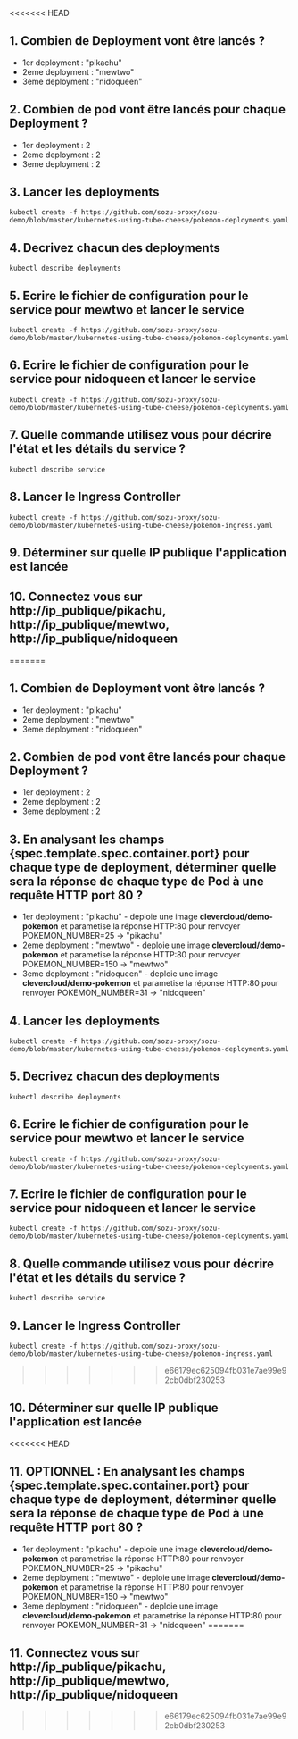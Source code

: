 <<<<<<< HEAD

## 1. Combien de Deployment vont être lancés ? 
- 1er  deployment : "pikachu"
- 2eme deployment : "mewtwo" 
- 3eme deployment : "nidoqueen"

## 2. Combien de pod vont être lancés pour chaque Deployment ?
- 1er  deployment : 2
- 2eme deployment : 2
- 3eme deployment : 2

## 3. Lancer les deployments
`kubectl create -f https://github.com/sozu-proxy/sozu-demo/blob/master/kubernetes-using-tube-cheese/pokemon-deployments.yaml`

## 4. Decrivez chacun des deployments 
`kubectl describe deployments`

## 5. Ecrire le fichier de configuration pour le service pour **mewtwo**  et lancer le service 
`kubectl create -f https://github.com/sozu-proxy/sozu-demo/blob/master/kubernetes-using-tube-cheese/pokemon-deployments.yaml`

## 6. Ecrire le fichier de configuration pour le service pour **nidoqueen** et lancer le service 
`kubectl create -f https://github.com/sozu-proxy/sozu-demo/blob/master/kubernetes-using-tube-cheese/pokemon-deployments.yaml`

## 7. Quelle commande utilisez vous pour décrire l'état et les détails du service ? 
`kubectl describe service`

## 8. Lancer le Ingress Controller 
`kubectl create -f https://github.com/sozu-proxy/sozu-demo/blob/master/kubernetes-using-tube-cheese/pokemon-ingress.yaml`

## 9. Déterminer sur quelle IP publique l'application est lancée 

## 10. Connectez vous sur http://ip_publique/pikachu, http://ip_publique/mewtwo, http://ip_publique/nidoqueen
=======
## 1. Combien de Deployment vont être lancés ? 
- 1er  deployment : "pikachu"
- 2eme deployment : "mewtwo" 
- 3eme deployment : "nidoqueen"

## 2. Combien de pod vont être lancés pour chaque Deployment ?
- 1er  deployment : 2
- 2eme deployment : 2
- 3eme deployment : 2

## 3. En analysant les champs {spec.template.spec.container.port} pour chaque type de deployment, déterminer quelle sera la réponse de chaque type de Pod à une requête HTTP port 80 ? 
- 1er  deployment : "pikachu" - deploie une image **clevercloud/demo-pokemon** et parametise la réponse HTTP:80 pour renvoyer POKEMON_NUMBER=25 -> "pikachu"
- 2eme deployment : "mewtwo" - deploie une image **clevercloud/demo-pokemon** et parametise la réponse HTTP:80 pour renvoyer POKEMON_NUMBER=150 -> "mewtwo"
- 3eme deployment : "nidoqueen" - deploie une image **clevercloud/demo-pokemon** et parametise la réponse HTTP:80 pour renvoyer POKEMON_NUMBER=31 -> "nidoqueen"


## 4. Lancer les deployments
`kubectl create -f https://github.com/sozu-proxy/sozu-demo/blob/master/kubernetes-using-tube-cheese/pokemon-deployments.yaml`

## 5. Decrivez chacun des deployments 
`kubectl describe deployments`

## 6. Ecrire le fichier de configuration pour le service pour **mewtwo**  et lancer le service 
`kubectl create -f https://github.com/sozu-proxy/sozu-demo/blob/master/kubernetes-using-tube-cheese/pokemon-deployments.yaml`

## 7. Ecrire le fichier de configuration pour le service pour **nidoqueen** et lancer le service 
`kubectl create -f https://github.com/sozu-proxy/sozu-demo/blob/master/kubernetes-using-tube-cheese/pokemon-deployments.yaml`

## 8. Quelle commande utilisez vous pour décrire l'état et les détails du service ? 
`kubectl describe service`

## 9. Lancer le Ingress Controller 
`kubectl create -f https://github.com/sozu-proxy/sozu-demo/blob/master/kubernetes-using-tube-cheese/pokemon-ingress.yaml`
>>>>>>> e66179ec625094fb031e7ae99e92cb0dbf230253

## 10. Déterminer sur quelle IP publique l'application est lancée 

<<<<<<< HEAD
## 11. __OPTIONNEL__ : En analysant les champs {spec.template.spec.container.port} pour chaque type de deployment, déterminer quelle sera la réponse de chaque type de Pod à une requête HTTP port 80 ? 
- 1er  deployment : "pikachu" - deploie une image **clevercloud/demo-pokemon** et parametrise la réponse HTTP:80 pour renvoyer POKEMON_NUMBER=25 -> "pikachu"
- 2eme deployment : "mewtwo" - deploie une image **clevercloud/demo-pokemon** et parametrise la réponse HTTP:80 pour renvoyer POKEMON_NUMBER=150 -> "mewtwo"
- 3eme deployment : "nidoqueen" - deploie une image **clevercloud/demo-pokemon** et parametrise la réponse HTTP:80 pour renvoyer POKEMON_NUMBER=31 -> "nidoqueen"
=======
## 11. Connectez vous sur http://ip_publique/pikachu, http://ip_publique/mewtwo, http://ip_publique/nidoqueen
>>>>>>> e66179ec625094fb031e7ae99e92cb0dbf230253
